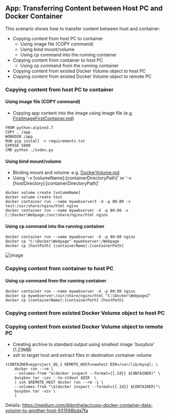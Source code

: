 ## App: Transferring Content between Host PC and Docker Container

This scenario shows how to transfer content between host and container:
- Copying content from host PC to container
  - Using image file (COPY command)
  - Using bind mount/volume
  - Using cp command into the running container
- Copying content from container to host PC
  - Using cp command from the running container
- Copying content from existed Docker Volume object to host PC
- Copying content from existed Docker Volume object to remote PC

### Copying content from host PC to container

#### Using image file (COPY command)
- Copying app content into the image using image file (e.g. [FirstImageFirstContainer.md](https://github.com/omerbsezer/Fast-Docker/blob/main/FirstImageFirstContainer.md))
```
FROM python:alpine3.7
COPY . /app
WORKDIR /app
RUN pip install -r requirements.txt
EXPOSE 5000
CMD python ./index.py
```

#### Using bind mount/volume
- Binding mount and volume: e.g. [DockerVolume.md](https://github.com/omerbsezer/Fast-Docker/blob/main/DockerVolume.md)
- Using '-v [volumeName]:[containerDirectoryPath]' or '-v [hostDirectory]:[containerDirectoryPath]' 

```
docker volume create [volumeName]
docker volume create test
docker container run --name mywebserver3 -d -p 80:80 -v test:/usr/share/nginx/html nginx
docker container run --name mywebserver -d -p 80:80 -v C:\Docker\Webpage:/usr/share/nginx/html nginx
```

#### Using cp command into the running container

```
docker container run --name mywebserver -d -p 80:80 nginx
docker cp "C:\Docker\Webpage" mywebserver:/Webpage
docker cp [hostPath] [containerName]:[containerPath]
```
![image](https://user-images.githubusercontent.com/10358317/113862178-61709480-97a8-11eb-97bd-e7fa078168bb.png)

### Copying content from container to host PC

#### Using cp command from the running container

```
docker container run --name mywebserver -d -p 80:80 nginx
docker cp mywebserver:/usr/share/nginx/html "C:\Docker\Webpage2" 
docker cp [containerName]:[containerPath] [hostPath] 
```

### Copying content from existed Docker Volume object to host PC


### Copying content from existed Docker Volume object to remote PC
- Creatíng archive to standard output using smallest image 'busybox' (1.23MB)
- ssh to target host and extract files in destination container volume

```
(CONTAINER=myproject_db_1 REMOTE_HOST=newhost DIR=/var/lib/mysql; \
    docker run --rm \
    --volumes-from "$(docker inspect --format={{.Id}} $CONTAINER)" \
    busybox tar -czv --to-stdout $DIR  \
    | ssh $REMOTE_HOST docker run --rm -i \
    --volumes-from "\$(docker inspect --format={{.Id}} $CONTAINER)"\
    busybox tar -xzv \
    )
```
Details: https://medium.com/@bmihelac/copy-docker-container-data-volume-to-another-host-931568bda7fa
